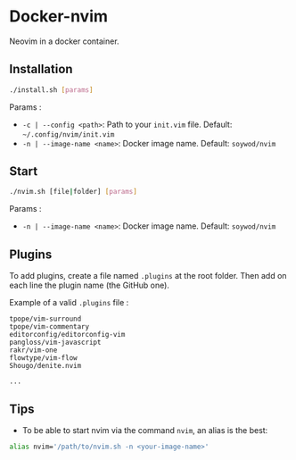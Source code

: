 # Docker-nvim

Neovim in a docker container.

## Installation

```bash
./install.sh [params]
```

Params :
- `-c | --config <path>`: Path to your `init.vim` file. Default: `~/.config/nvim/init.vim`
- `-n | --image-name <name>`: Docker image name. Default: `soywod/nvim`

## Start

```bash
./nvim.sh [file|folder] [params]
```

Params :
- `-n | --image-name <name>`: Docker image name. Default: `soywod/nvim`

## Plugins

To add plugins, create a file named `.plugins` at the root folder.
Then add on each line the plugin name (the GitHub one).

Example of a valid `.plugins` file :

```text
tpope/vim-surround
tpope/vim-commentary
editorconfig/editorconfig-vim
pangloss/vim-javascript
rakr/vim-one
flowtype/vim-flow
Shougo/denite.nvim

...
```

## Tips

- To be able to start nvim via the command `nvim`, an alias is the best:

```bash
alias nvim='/path/to/nvim.sh -n <your-image-name>'
```

